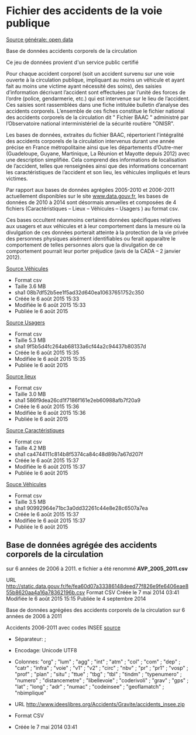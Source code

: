 Fichier des accidents de la voie publique
=========================================

[Source générale: open data](https://www.data.gouv.fr/fr/datasets/base-de-donnees-accidents-corporels-de-la-circulation/)


Base de données accidents corporels de la circulation

Ce jeu de données provient d'un service public certifié

Pour chaque accident corporel (soit un accident survenu sur une voie ouverte à la circulation publique, impliquant au moins un véhicule et ayant fait au moins une victime ayant nécessité des soins), des saisies d’information décrivant l’accident sont effectuées par l’unité des forces de l’ordre (police, gendarmerie, etc.) qui est intervenue sur le lieu de l’accident. Ces saisies sont rassemblées dans une fiche intitulée bulletin d’analyse des accidents corporels. L’ensemble de ces fiches constitue le fichier national des accidents corporels de la circulation dit " Fichier BAAC " administré par l’Observatoire national interministériel de la sécurité routière "ONISR".

Les bases de données, extraites du fichier BAAC, répertorient l'intégralité des accidents corporels de la circulation intervenus durant une année précise en France métropolitaine ainsi que les départements d’Outre-mer (Guadeloupe, Guyane, Martinique, La Réunion et Mayotte depuis 2012) avec une description simplifiée. Cela comprend des informations de localisation de l’accident, telles que renseignées ainsi que des informations concernant les caractéristiques de l’accident et son lieu, les véhicules impliqués et leurs victimes.

Par rapport aux bases de données agrégées 2005-2010 et 2006-2011 actuellement disponibles sur le site www.data.gouv.fr, les bases de données de 2010 à 2014 sont désormais annuelles et composées de 4 fichiers (Caractéristiques – Lieux – Véhicules – Usagers ) au format csv.

Ces bases occultent néanmoins certaines données spécifiques relatives aux usagers et aux véhicules et à leur comportement dans la mesure où la divulgation de ces données porterait atteinte à la protection de la vie privée des personnes physiques aisément identifiables ou ferait apparaître le comportement de telles personnes alors que la divulgation de ce comportement pourrait leur porter préjudice (avis de la CADA – 2 janvier 2012).


[Source Véhicules](https://www.data.gouv.fr/s/resources/base-de-donnees-accidents-corporels-de-la-circulation-sur-6-annees/20150806-153355/vehicules_2014.csv)

- Format csv
- Taille 3.6 MB
- sha1 08b7df52b5ee1f5ad32d640ea10637651752c350
- Créée le 6 août 2015 15:33
- Modifiée le 6 août 2015 15:33
- Publiée le 6 août 2015

[Source Usagers](https://www.data.gouv.fr/s/resources/base-de-donnees-accidents-corporels-de-la-circulation-sur-6-annees/20150806-153501/usagers_2014.csv)
    
- Format csv
- Taille 5.3 MB
- sha1 9f5b5d4fc264ab68133a6cf44a2c94437b80357d
- Créée le 6 août 2015 15:35
- Modifiée le 6 août 2015 15:35
- Publiée le 6 août 2015

[Source lieux](https://www.data.gouv.fr/s/resources/base-de-donnees-accidents-corporels-de-la-circulation-sur-6-annees/20150806-153618/lieux_2014.csv)

- Format csv
- Taille 3.0 MB
- sha1 586f9dea26cd1f7186f161e2eb60988afb7f20a9
- Créée le 6 août 2015 15:36
- Modifiée le 6 août 2015 15:36
- Publiée le 6 août 2015

[Source Caractéristiques](https://www.data.gouv.fr/s/resources/base-de-donnees-accidents-corporels-de-la-circulation-sur-6-annees/20150806-153701/caracteristiques_2014.csv)

- Format csv
- Taille 4.2 MB
- sha1 ca4744111c814b8f5374ca84c48d89b7a67d207f
- Créée le 6 août 2015 15:37
- Modifiée le 6 août 2015 15:37
- Publiée le 6 août 2015

[Souce Véhicules](https://www.data.gouv.fr/s/resources/base-de-donnees-accidents-corporels-de-la-circulation-sur-6-annees/20150806-153739/vehicules_2013.csv)

- Format csv
- Taille 3.5 MB
- sha1 90992964e71bc3a0dd32261c44e8e28c6507a7ea
- Créée le 6 août 2015 15:37
- Modifiée le 6 août 2015 15:37
- Publiée le 6 août 2015

Base de données agrégée des accidents corporels de la circulation
--------------------------------------------------
sur 6 années de 2006 à 2011. e fichier a été renommé __AVP_2005_2011.csv__

URL
    http://static.data.gouv.fr/fe/fea60d07a33386148deed77f826e9fe6406eae855b8620aa4a16a78362196b.csv
Format
    CSV
Créée le
    7 mai 2014 03:41
Modifiée le
    6 août 2015 15:15
Publiée le
    4 septembre 2014


Base de données agrégées des accidents corporels de la circulation sur 6 années de 2006 à 2011

Accidents 2006-2011 avec codes INSEE
[source](https://www.data.gouv.fr/fr/datasets/base-de-donnees-des-accidents-corporels-de-la-circulation/)

- Séparateur: ;
- Encodage: Unicode UTF8
- Colonnes: "org" ; "lum" ; "agg" ; "int" ; "atm" ; "col" ; "com" ; "dep" ; "catr" ; "infra" ; "voie" ; "v1" ; "v2" ; "circ" ; "nbv" ; "pr" ; "pr1" ; "vosp" ; "prof" ; "plan" ; "situ" ; "ttue" ; "tbg" ; "tbl" ; "tindm" ; "typenumero" ; "numero" ; "distancemetre" ; "libellevoie" ; "coderivoli" ; "grav" ; "gps" ; "lat" ; "long" ; "adr" ; "numac" ; "codeinsee" ; "geoflamatch" ; "nbimplique"

- URL http://www.ideeslibres.org/Accidents/Gravite/accidents_insee.zip
- Format CSV
- Créée le 7 mai 2014 03:41



